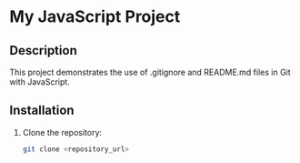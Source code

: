 # My JavaScript Project

## Description
This project demonstrates the use of .gitignore and README.md files in Git with JavaScript.

## Installation
1. Clone the repository:
    ```bash
    git clone <repository_url>
    ```
